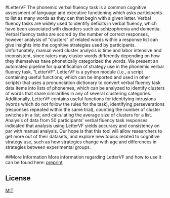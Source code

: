 #LetterVF
The phonemic verbal fluency task is a common cognitive assessment of language and executive functioning which asks participants to list as many words as they can that begin with a given letter. Verbal fluency tasks are widely used to identify deficits in verbal fluency, which have been associated with disorders such as schizophrenia and dementia. Verbal fluency tasks are scored by the number of correct responses, however analysis of “clusters” of related words within a response list can give insights into the cognitive strategies used by participants. Unfortunately, manual word cluster analysis is time and labor intensive and inconsistent, since raters may cluster words differently depending on how they themselves have phonetically categorized the words. We present an automated pipeline for quantification of strategy use in the phonemic verbal fluency task, “LetterVF”.  LetterVF is a python module (i.e., a script containing useful functions, which can be imported and used in other scripts) that uses a pronunciation dictionary to convert verbal fluency task data items into lists of phonemes, which can be analyzed to identify clusters of words that share similarities in any of several clustering categories. Additionally, LetterVF contains useful functions for identifying intrusions (words which do not follow the rules for the task), identifying perseverations (responses repeated within the same trial), counting the number of cluster switches in a list, and calculating the average size of clusters for a list. Analysis of data from 50 participants’ verbal fluency task responses indicated that analysis using LetterVF yields accuracy and consistency on par with manual analysis. Our hope is that this tool will allow researchers to get more out of their datasets, and explore new topics related to cognitive strategy use, such as how strategies change with age and differences in strategies between experimental groups.

##More Information
More information regarding LetterVF and how to use it can be found here:
[preprint](10.31234/osf.io/wavqu)

## License
[MIT](https://choosealicense.com/licenses/mit/)